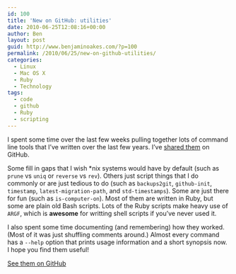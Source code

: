 ```yaml
---
id: 100
title: 'New on GitHub: utilities'
date: 2010-06-25T12:08:16+00:00
author: Ben
layout: post
guid: http://www.benjaminoakes.com/?p=100
permalink: /2010/06/25/new-on-github-utilities/
categories:
  - Linux
  - Mac OS X
  - Ruby
  - Technology
tags:
  - code
  - github
  - Ruby
  - scripting
---
```

I spent some time over the last few weeks pulling together lots of command line tools that I&#8217;ve written over the last few years. I&#8217;ve [shared them](http://github.com/benjaminoakes/utilities) on GitHub.

Some fill in gaps that I wish *nix systems would have by default (such as `prune` vs `uniq` or `reverse` vs `rev`). Others just script things that I do commonly or are just tedious to do (such as `backups2git`, `github-init`, `timestamp`, `latest-migration-path`, and `std-timestamps`). Some are just there for fun (such as `is-computer-on`). Most of them are written in Ruby, but some are plain old Bash scripts. Lots of the Ruby scripts make heavy use of `ARGF`, which is **awesome** for writting shell scripts if you&#8217;ve never used it.

I also spent some time documenting (and remembering) how they worked. (Most of it was just shuffling comments around.) Almost every command has a `--help` option that prints usage information and a short synopsis now. I hope you find them useful!

[See them on GitHub](http://github.com/benjaminoakes/utilities)